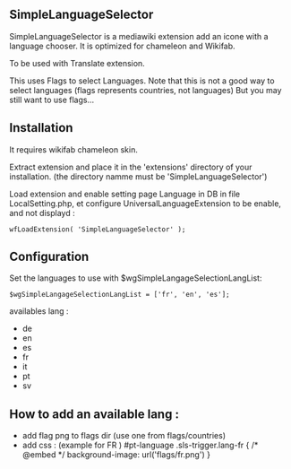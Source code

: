 
## SimpleLanguageSelector

SimpleLanguageSelector is a mediawiki extension add an icone with a language chooser. It is optimized for chameleon and Wikifab.

To be used with Translate extension.

This uses Flags to select Languages. Note that this is not a good way to select languages (flags represents countries, not languages) But you may still want to use flags...


## Installation

It requires wikifab chameleon skin.

Extract extension and place it in the 'extensions' directory of your installation. (the directory namme must be 'SimpleLanguageSelector')

Load extension and enable setting page Language in DB in file LocalSetting.php, et configure UniversalLanguageExtension to be enable, and not displayd : 

```
wfLoadExtension( 'SimpleLanguageSelector' );
```

## Configuration 

Set the languages to use with $wgSimpleLangageSelectionLangList:

```
$wgSimpleLangageSelectionLangList = ['fr', 'en', 'es'];
```

availables lang : 
* de
* en
* es
* fr
* it
* pt
* sv

## How to add an available lang :

* add flag png to flags dir (use one from flags/countries)
* add css : (example for FR )
 #pt-language .sls-trigger.lang-fr {
 	/* @embed */
 	background-image: url('flags/fr.png')
 }